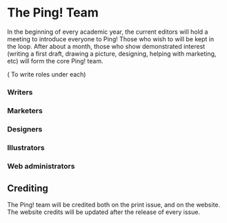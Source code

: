 # The Ping! Team

In the beginning of every academic year, the current editors will hold a meeting to introduce everyone to Ping! Those who wish to will be kept in the loop. 
After about a month, those who show demonstrated interest (writing a first draft, drawing a picture, designing, helping with marketing, etc) will form the core Ping! team.

( To write roles under each)

### Writers
### Marketers
### Designers
### Illustrators
### Web administrators

## Crediting
The Ping! team will be credited both on the print issue, and on the website. The website credits will be updated after the release of every issue.

